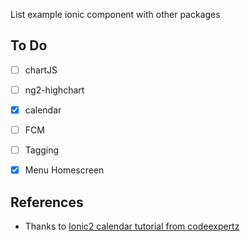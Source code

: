 List example ionic component with other packages
## To Do
* [ ] chartJS

* [ ] ng2-highchart

* [x] calendar

* [ ] FCM

* [ ] Tagging

* [x] Menu Homescreen

## References
* Thanks to [Ionic2 calendar tutorial from codeexpertz](https://www.codeexpertz.com/blog/mobile/ionic-2-calendar)
